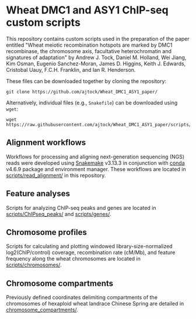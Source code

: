 # Wheat DMC1 and ASY1 ChIP-seq custom scripts

This repository contains custom scripts used in the preparation of the paper entitled "Wheat meiotic recombination hotspots are marked by DMC1 recombinase, the chromosome axis, facultative heterochromatin and signatures of adaptation" by Andrew J. Tock, Daniel M. Holland, Wei Jiang, Kim Osman, Eugenio Sanchez-Moran, James D. Higgins, Keith J. Edwards, Cristobal Uauy, F.C.H. Franklin, and Ian R. Henderson.

These files can be downloaded together by cloning the repository:

```
git clone https://github.com/ajtock/Wheat_DMC1_ASY1_paper/
```

Alternatively, individual files (e.g., `Snakefile`) can be downloaded using `wget`:

```
wget https://raw.githubusercontent.com/ajtock/Wheat_DMC1_ASY1_paper/scripts/read_alignment/snakemake_ChIPseq_MNaseseq/Snakefile
```

## Alignment workflows

Workflows for processing and aligning next-generation sequencing (NGS) reads were developed using [Snakemake](https://snakemake.readthedocs.io/en/stable/) v3.13.3 in conjunction with [conda](https://conda.io/en/latest/) v4.6.9 package and environment manager.
These workflows are located in [scripts/read_alignment/](https://github.com/ajtock/Wheat_DMC1_ASY1_paper/tree/master/scripts/read_alignment) in this repository.

## Feature analyses

Scripts for analyzing ChIP-seq peaks and genes are located in [scripts/ChIPseq_peaks/](https://github.com/ajtock/Wheat_DMC1_ASY1_paper/tree/master/scripts/ChIPseq_peaks) and [scripts/genes/](https://github.com/ajtock/Wheat_DMC1_ASY1_paper/tree/master/scripts/genes).

## Chromosome profiles

Scripts for calculating and plotting windowed library-size-normalized log2(ChIP/control) coverage, recombination rate (cM/Mb), and feature frequency along the wheat chromosomes are located in [scripts/chromosomes/](https://github.com/ajtock/Wheat_DMC1_ASY1_paper/tree/master/scripts/chromosomes).

## Chromosome compartments

Previously defined coordinates delimiting compartments of the chromosomes of hexaploid wheat landrace Chinese Spring are detailed in [chromosome_compartments/](https://github.com/ajtock/Wheat_DMC1_ASY1_paper/tree/master/chromosome_compartments).

